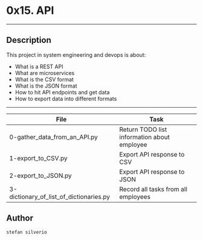 # 0x15. API
---
## Description

This project in system engineering and devops is about:
* What is a REST API
* What are microservices
* What is the CSV format
* What is the JSON format
* How to hit API endpoints and get data
* How to export data into different formats

---
File|Task
---|---
0-gather_data_from_an_API.py | Return TODO list information about employee
1-export_to_CSV.py | Export API response to CSV
2-export_to_JSON.py | Export API response to JSON
3-dictionary_of_list_of_dictionaries.py | Record all tasks from all employees

## Author
`stefan silverio`